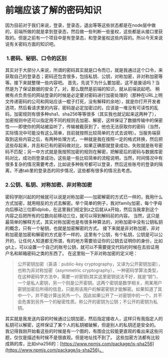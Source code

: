 # 前端应该了解的密码知识

因为目前对于我们来说，登录，登录态，退出等等这些状态都是在node层中做的，前端所做的就是拿到登录态，然后做一些判断一些鉴权，这些都是从接口里获取的。但是之前有一个项目中是有登录态，和登录鉴权这些内容的。所以今天来说说有关密码方面的知识吧。
###  1.密码、秘钥、口令的区别
其实对于大部分人来说，所谓的密码其实就是口令而已，就是我通过这个口令，来获取自己的登录态；密码还包含很多，包括私钥、公钥，对称加密，非对称加密等等。接下来就整理一些内容吧。
首先，先说下为什么要加密。这不是废话吗？当然是为了保证数据的安全了。对，那么既然是前端的知识，就从前端说起吧。
稍微有点负责任的网站登录的时候是必定要对密码进行加密处理的（那种在URL上明文传递密码的公司和网站应该一棍子打死，没有解释的余地），就是你打开开发者选项，然后看请求里的内容，密码是必定加密过的，应该是一堆没有可读性的乱码，加密规则有很多种sha1、sha256等等很多（其实我也就记起来这两种了），加密规则中还可以指定用不同的规则去加密、解密，这样保证了数据传输中的保密性——即使你的网站被监听了，传输被截获到了，他也无法获取你的密码（当然，实际情况中可能没有这么简单，目前就按照比较简单的方式去说明）。当服务端获取到这些内容之后，有两种处理方式，一种就是我在按照一定的格式转换，然后把这些存起来，并且和已有的密码做对比，如果正确那就登录成功，失败就是账号密码不匹配；另一中方式就是我按照加密的规则在解密，把解密后的密码与数据库密码对比，成功则登录成功，这些是一些比较简单的流程说明，当然，时间情况中有很多复杂的情况需要考虑，比如说多种账号都可以登录，然后这些账号的登录的隔离，不通tab里的登录态的同步情况，这些都有很多的情况去考虑。
### 2.公钥、私钥、对称加密、非对称加密
密码学刚兴起的时候就可以说是对称加密——加密解密的方式已一样的，我用什么方式加密，就用相反的方式去解密。举个简单的例子，我对family加密，每个字母向后移动三位即idplob，在这里我们规定到z之后就从a开始，然后当我拿到这个内容之后把所有的位数向前移动三位，就可以得到解码前的内容。
当然，这只是最简单的解释方式，其实对称加密也是有很多种算法的，对称加密中没有公钥私钥的概念，只有一个秘钥，也就是加密解密的方式。
接下来就是非对称加密，非对称加密是加密和解密的方式是不一样的，这里有个公钥，有个私钥，公钥是可以公开的，让任何人知道都无所谓，有的地方需要验证你的公钥去证明你的身份，比如git上，可以设置一个自己的账号公钥，就可以不需要提交代码的时候在去验证用户名和邮箱密码之类的东西了。
在这里贴一下非对称加密的定义吧：
> 公开密钥加密（英语：public-key cryptography，又译为公开密钥加密），也称为非对称加密（asymmetric cryptography），一种密码学算法类型，在这种密码学方法中，需要一对密钥(其实这里密钥说法不好，就是“钥”)，一个是私人密钥，另一个则是公开密钥。这两个密钥是数学相关，用某用户密钥加密后所得的信息，只能用该用户的解密密钥才能解密。如果知道了其中一个，并不能计算出另外一个。因此如果公开了一对密钥中的一个，并不会危害到另外一个的秘密性质。称公开的密钥为公钥；不公开的密钥为私钥。

其实就是我发送内容的时候通过公钥加密，然后指定接收人，这样只有我指定人的私钥可以解密，这样保证了某个人的私钥被破解，但是别人的私钥还是安全的。
我记得我刚开始看这些的时候是有一个图的，有图会比较能更直观的看出来这些问题，仅仅是描述有时候不是很直观。但是地址找不到了。
这些加密方法都有比较成熟的库，比如sha256的：[https://www.npmjs.com/package/js-sha256](https://www.npmjs.com/package/js-sha256)。

